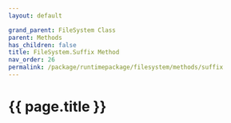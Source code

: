 ```yaml
---
layout: default

grand_parent: FileSystem Class
parent: Methods
has_children: false
title: FileSystem.Suffix Method
nav_order: 26
permalink: /package/runtimepackage/filesystem/methods/suffix
---
```

# {{ page.title }}